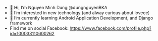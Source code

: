 - 👋 Hi, I’m Nguyen Minh Dung @dungnguyenBKA
- 👀 I’m interested in new technology (and alway curious about loveee)
- 🌱 I’m currently learning Android Application Development, and Django framework
- Find me on social
    Facebook: https://www.facebook.com/profile.php?id=100033110600262
